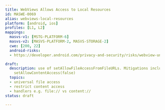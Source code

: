 ```yaml
---
title: WebViews Allows Access to Local Resources
id: MASWE-0069
alias: webviews-local-resources
platform: [android, ios]
profiles: [L1, L2]
mappings:
  masvs-v1: [MSTG-PLATFORM-6]
  masvs-v2: [MASVS-PLATFORM-2, MASVS-STORAGE-2]
  cwe: [200, 22]
  android-risks:
  - https://developer.android.com/privacy-and-security/risks/webview-unsafe-file-inclusion

draft:
  description: use of setAllowFileAccessFromFileURLs. Mitigations include setAllowFileAccess(false),
    setAllowContentAccess(false)
  topics:
  - universal file access
  - restrict content access
  - handlers e.g. file:// vs content://
status: draft

---
```


